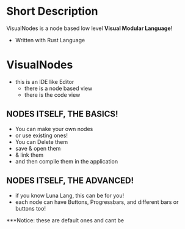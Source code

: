 # Short Description
VisualNodes is a node based low level **Visual Modular Language**!

- Written with Rust Language
 
# VisualNodes
  - this is an IDE like Editor
    - there is a node based view
    - there is the code view

## NODES ITSELF, THE BASICS!
- You can make your own nodes
- or use existing ones!
- You can Delete them
- save & open them
- & link them
- and then compile them in the application

## NODES ITSELF, THE ADVANCED!
- if you know Luna Lang, this can be for you!
- each node can have Buttons, Progressbars, and different bars or buttons too!

***Notice: these are default ones and cant be 
